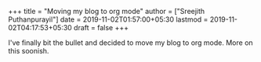 +++
title = "Moving my blog to org mode"
author = ["Sreejith Puthanpurayil"]
date = 2019-11-02T01:57:00+05:30
lastmod = 2019-11-02T04:17:53+05:30
draft = false
+++

I've finally bit the bullet and decided to move my blog to org mode. More on this soonish.
